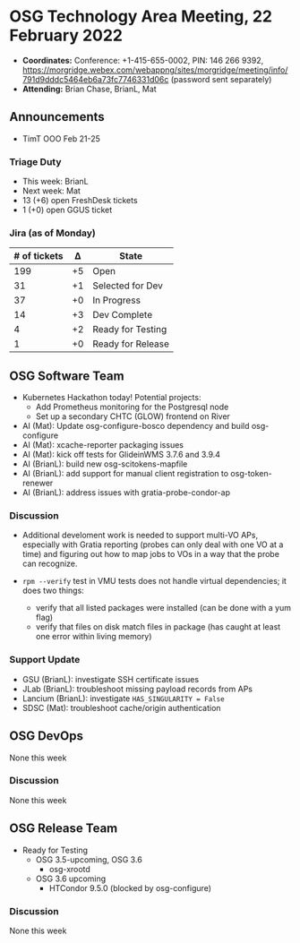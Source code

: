 # OSG Technology Area Meeting, 22 February 2022

-   **Coordinates:** Conference: +1-415-655-0002, PIN: 146 266 9392,
    <https://morgridge.webex.com/webappng/sites/morgridge/meeting/info/791d9dddc5464eb6a73fc7746331d06c> (password sent separately)
-   **Attending:** Brian Chase, BrianL, Mat

## Announcements

- TimT OOO Feb 21-25

### Triage Duty

-   This week: BrianL
-   Next week: Mat
-   13 (+6) open FreshDesk tickets
-   1 (+0) open GGUS ticket

### Jira (as of Monday)

| # of tickets | &Delta; | State             |
|--------------|---------|-------------------|
| 199          | +5      | Open              |
| 31           | +1      | Selected for Dev  |
| 37           | +0      | In Progress       |
| 14           | +3      | Dev Complete      |
| 4            | +2      | Ready for Testing |
| 1            | +0      | Ready for Release |

## OSG Software Team

-   Kubernetes Hackathon today! Potential projects:
    -   Add Prometheus monitoring for the Postgresql node
    -   Set up a secondary CHTC (GLOW) frontend on River
-   AI (Mat): Update osg-configure-bosco dependency and build osg-configure
-   AI (Mat): xcache-reporter packaging issues
-   AI (Mat): kick off tests for GlideinWMS 3.7.6 and 3.9.4
-   AI (BrianL): build new osg-scitokens-mapfile
-   AI (BrianL): add support for manual client registration to osg-token-renewer
-   AI (BrianL): address issues with gratia-probe-condor-ap

### Discussion

-   Additional develoment work is needed to support multi-VO APs, especially with Gratia reporting
    (probes can only deal with one VO at a time) and figuring out how to map jobs to VOs in a way
    that the probe can recognize.

-   `rpm --verify` test in VMU tests does not handle virtual dependencies; it does two things:
    -   verify that all listed packages were installed (can be done with a yum flag)
    -   verify that files on disk match files in package (has caught at least one error within living memory)



### Support Update

- GSU (BrianL): investigate SSH certificate issues
- JLab (BrianL): troubleshoot missing payload records from APs
- Lancium (BrianL): investigate `HAS_SINGULARITY = False`
- SDSC (Mat): troubleshoot cache/origin authentication

## OSG DevOps

None this week

### Discussion

None this week

## OSG Release Team

-   Ready for Testing
    -   OSG 3.5-upcoming, OSG 3.6
        -   osg-xrootd
    -   OSG 3.6 upcoming
        -   HTCondor 9.5.0 (blocked by osg-configure)

### Discussion

None this week
